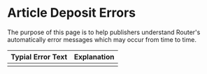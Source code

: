 # Article Deposit Errors #

The purpose of this page is to help publishers understand Router's automatically error messages which may occur from time to time.


| Typial Error Text | Explanation |
| ----------- | --------------- |
|  |  |
